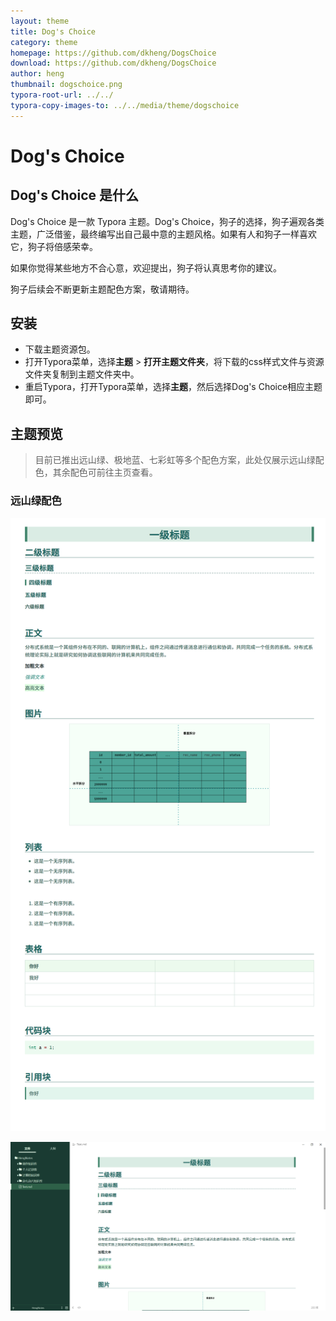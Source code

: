 ```yaml
---
layout: theme
title: Dog's Choice
category: theme
homepage: https://github.com/dkheng/DogsChoice
download: https://github.com/dkheng/DogsChoice
author: heng
thumbnail: dogschoice.png
typora-root-url: ../../
typora-copy-images-to: ../../media/theme/dogschoice
---
```


# Dog's Choice

## Dog's Choice 是什么

Dog's Choice 是一款 Typora 主题。Dog's Choice，狗子的选择，狗子遍观各类主题，广泛借鉴，最终编写出自己最中意的主题风格。如果有人和狗子一样喜欢它，狗子将倍感荣幸。

如果你觉得某些地方不合心意，欢迎提出，狗子将认真思考你的建议。

狗子后续会不断更新主题配色方案，敬请期待。

## 安装

- 下载主题资源包。
- 打开Typora菜单，选择**主题** > **打开主题文件夹**，将下载的css样式文件与资源文件夹复制到主题文件夹中。
- 重启Typora，打开Typora菜单，选择**主题**，然后选择Dog's Choice相应主题即可。

## 主题预览

> 目前已推出远山绿、极地蓝、七彩虹等多个配色方案，此处仅展示远山绿配色，其余配色可前往主页查看。

### 远山绿配色

![远山绿配色1](/media/theme/dogschoice/yuanshangreen1.png)

![远山绿配色2](/media/theme/dogschoice/yuanshangreen2.png)
